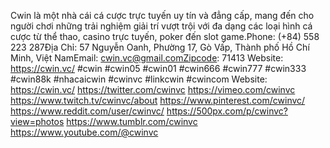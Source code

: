 Cwin là một nhà cái cá cược trực tuyến uy tín và đẳng cấp, mang đến cho người chơi những trải nghiệm giải trí vượt trội với đa dạng các loại hình cá cược từ thể thao, casino trực tuyến, poker đến slot game.Phone: (+84) 558 223 287Địa Chỉ: 57 Nguyễn Oanh, Phường 17, Gò Vấp, Thành phố Hồ Chí Minh, Việt NamEmail: cwin.vc@gmail.comZipcode: 71413
Website:
https://cwin.vc/
#cwin #cwin05 #cwin01 #cwin666 #cwin777 #cwin333 #cwin88k #nhacaicwin #cwinvc #linkcwin #cwincom
Website:
https://cwin.vc/
https://twitter.com/cwinvc
https://vimeo.com/cwinvc
https://www.twitch.tv/cwinvc/about
https://www.pinterest.com/cwinvc/
https://www.reddit.com/user/cwinvc/
https://500px.com/p/cwinvc?view=photos
https://www.tumblr.com/cwinvc
https://www.youtube.com/@cwinvc